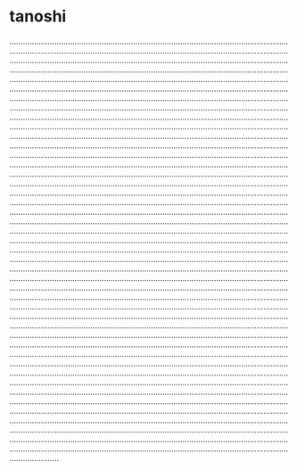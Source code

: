# tanoshi
......................................................................................................................................................................................................................................................................................................................................................................................................................................................................................................................................................................................................................................................................................................................................................................................................................................................................................................................................................................................................................................................................................................................................................................................................................................................................................................................................................................................................................................................................................................................................................................................................................................................................................................................................................................................................................................................................................................................................................................................................................................................................................................................................................................................................................................................................................................................................................................................................................................................................................................................................................................................................................................................................................................................................................................................................................................................................................................................................................................................................................................................................................................................................................................................................................................................................................................................................................................................................................................................................................................................................................................................................................................................................................................................................................................................................................................................................................................................................................................................................................................................................................................................................................................................................................................................................................................................................................................................................................................................................................................................................................................................................................................................................................................................................................................................................................................................................................................................................................................................................................................................................................................................................................................................................................................................................................................................................................................................................................................................................................................................................................................................................................................................................................................
